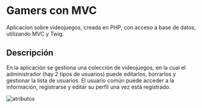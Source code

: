 <h1>Gamers con MVC</h1>

Aplicacíon sobre videojuegos, creada en PHP, con acceso a base de datos, utilizando MVC y Twig. 

<h2>Descripción</h2>

<p>En la aplicación se gestiona una colección de videojuegos, en la cual el administrador (hay 2 tipos de usuarios) puede editarlos, borrarlos
y gestionar la lista de usuarios.
El usuario común puede acceder a la información, registrarse y editar su perfil una vez está registrado.</p>

![atributos](https://github.com/alvarolopezgarcia1/phpMVC/mvc/bd/bd.PNG)
